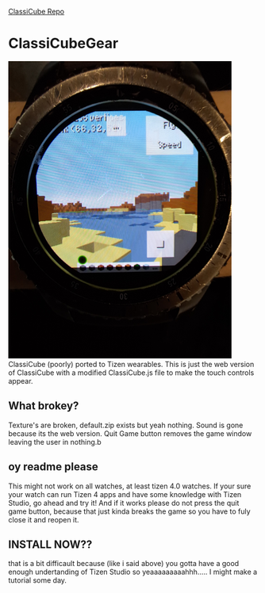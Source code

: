 [ClassiCube Repo](https://github.com/ClassiCube/ClassiCube)
# ClassiCubeGear
<img src="screenshot.jpg" alt="Girl in a jacket" height="600"> 
ClassiCube (poorly) ported to Tizen wearables.
This is just the web version of ClassiCube with a modified ClassiCube.js file to make the touch controls appear.

## What brokey?
Texture's are broken, default.zip exists but yeah nothing.
Sound is gone because its the web version.
Quit Game button removes the game window leaving the user in nothing.b

## oy readme please
This might not work on all watches, at least tizen 4.0 watches.
If your sure your watch can run Tizen 4 apps and have some knowledge with Tizen Studio, go ahead and try it!
And if it works please do not press the quit game button, because that just kinda breaks the game so you have to fuly close it and reopen it.

## INSTALL NOW??
that is a bit difficault because (like i said above) you gotta have a good enough undertanding of Tizen Studio so yeaaaaaaaaahhh..... I might make a tutorial some day.
